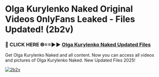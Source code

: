 # Olga Kurylenko Naked Original Videos 0nlyFans Leaked - Files Updated! (2b2v)

<h3>🔴 CLICK HERE 🌐==►► <a href="https://tinyurl.com/yckcrads" rel="nofollow">Olga Kurylenko Naked Updated Files</a></h3>

Get Olga Kurylenko Naked and all content. Now you can access all videos and pictures of Olga Kurylenko Naked. New Updated Files 2025!

[![2b2v](https://i.imgur.com/hpKpOFt.gif)](https://tinyurl.com/yckcrads)
